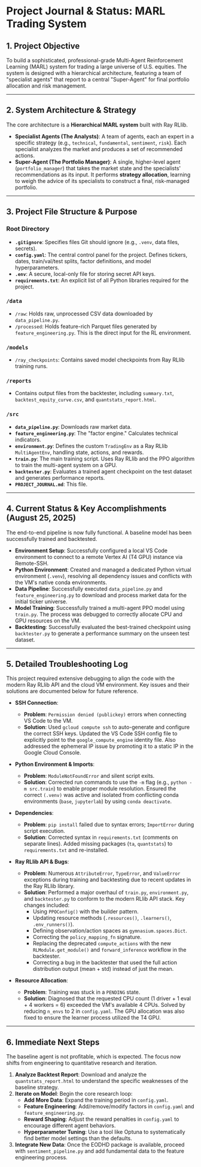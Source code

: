 # Project Journal & Status: MARL Trading System

## 1. Project Objective
To build a sophisticated, professional-grade Multi-Agent Reinforcement Learning (MARL) system for trading a large universe of U.S. equities. The system is designed with a hierarchical architecture, featuring a team of "specialist agents" that report to a central "Super-Agent" for final portfolio allocation and risk management.

---

## 2. System Architecture & Strategy
The core architecture is a **Hierarchical MARL system** built with Ray RLlib.

* **Specialist Agents (The Analysts)**: A team of agents, each an expert in a specific strategy (e.g., `technical`, `fundamental`, `sentiment`, `risk`). Each specialist analyzes the market and produces a set of recommended actions.
* **Super-Agent (The Portfolio Manager)**: A single, higher-level agent (`portfolio_manager`) that takes the market state and the specialists' recommendations as its input. It performs **strategy allocation**, learning to weigh the advice of its specialists to construct a final, risk-managed portfolio.

---

## 3. Project File Structure & Purpose

### Root Directory
* **`.gitignore`**: Specifies files Git should ignore (e.g., `.venv`, data files, secrets).
* **`config.yaml`**: The central control panel for the project. Defines tickers, dates, train/val/test splits, factor definitions, and model hyperparameters.
* **`.env`**: A secure, local-only file for storing secret API keys.
* **`requirements.txt`**: An explicit list of all Python libraries required for the project.

### `/data`
* `/raw`: Holds raw, unprocessed CSV data downloaded by `data_pipeline.py`.
* `/processed`: Holds feature-rich Parquet files generated by `feature_engineering.py`. This is the direct input for the RL environment.

### `/models`
* `/ray_checkpoints`: Contains saved model checkpoints from Ray RLlib training runs.

### `/reports`
* Contains output files from the backtester, including `summary.txt`, `backtest_equity_curve.csv`, and `quantstats_report.html`.

### `/src`
* **`data_pipeline.py`**: Downloads raw market data.
* **`feature_engineering.py`**: The "factor engine." Calculates technical indicators.
* **`environment.py`**: Defines the custom `TradingEnv` as a Ray RLlib `MultiAgentEnv`, handling state, actions, and rewards.
* **`train.py`**: The main training script. Uses Ray RLlib and the PPO algorithm to train the multi-agent system on a GPU.
* **`backtester.py`**: Evaluates a trained agent checkpoint on the test dataset and generates performance reports.
* **`PROJECT_JOURNAL.md`**: This file.

---

## 4. Current Status & Key Accomplishments (August 25, 2025)
The end-to-end pipeline is now fully functional. A baseline model has been successfully trained and backtested.

* **Environment Setup**: Successfully configured a local VS Code environment to connect to a remote Vertex AI (T4 GPU) instance via Remote-SSH.
* **Python Environment**: Created and managed a dedicated Python virtual environment (`.venv`), resolving all dependency issues and conflicts with the VM's native conda environments.
* **Data Pipeline**: Successfully executed `data_pipeline.py` and `feature_engineering.py` to download and process market data for the initial ticker universe.
* **Model Training**: Successfully trained a multi-agent PPO model using `train.py`. The process was debugged to correctly allocate CPU and GPU resources on the VM.
* **Backtesting**: Successfully evaluated the best-trained checkpoint using `backtester.py` to generate a performance summary on the unseen test dataset.

---

## 5. Detailed Troubleshooting Log
This project required extensive debugging to align the code with the modern Ray RLlib API and the cloud VM environment. Key issues and their solutions are documented below for future reference.

* **SSH Connection**:
    * **Problem**: `Permission denied (publickey)` errors when connecting VS Code to the VM.
    * **Solution**: Used `gcloud compute ssh` to auto-generate and configure the correct SSH keys. Updated the VS Code SSH config file to explicitly point to the `google_compute_engine` identity file. Also addressed the ephemeral IP issue by promoting it to a static IP in the Google Cloud Console.

* **Python Environment & Imports**:
    * **Problem**: `ModuleNotFoundError` and silent script exits.
    * **Solution**: Corrected run commands to use the `-m` flag (e.g., `python -m src.train`) to enable proper module resolution. Ensured the correct `(.venv)` was active and isolated from conflicting conda environments (`base`, `jupyterlab`) by using `conda deactivate`.

* **Dependencies**:
    * **Problem**: `pip install` failed due to syntax errors; `ImportError` during script execution.
    * **Solution**: Corrected syntax in `requirements.txt` (comments on separate lines). Added missing packages (`ta`, `quantstats`) to `requirements.txt` and re-installed.

* **Ray RLlib API & Bugs**:
    * **Problem**: Numerous `AttributeError`, `TypeError`, and `ValueError` exceptions during training and backtesting due to recent updates in the Ray RLlib library.
    * **Solution**: Performed a major overhaul of `train.py`, `environment.py`, and `backtester.py` to conform to the modern RLlib API stack. Key changes included:
        * Using `PPOConfig()` with the builder pattern.
        * Updating resource methods (`.resources()`, `.learners()`, `.env_runners()`).
        * Defining observation/action spaces as `gymnasium.spaces.Dict`.
        * Correcting the `policy_mapping_fn` signature.
        * Replacing the deprecated `compute_actions` with the new `RLModule.get_module()` and `forward_inference` workflow in the backtester.
        * Correcting a bug in the backtester that used the full action distribution output (mean + std) instead of just the mean.

* **Resource Allocation**:
    * **Problem**: Training was stuck in a `PENDING` state.
    * **Solution**: Diagnosed that the requested CPU count (1 driver + 1 eval + 4 workers = 6) exceeded the VM's available 4 CPUs. Solved by reducing `n_envs` to 2 in `config.yaml`. The GPU allocation was also fixed to ensure the learner process utilized the T4 GPU.

---

## 6. Immediate Next Steps
The baseline agent is not profitable, which is expected. The focus now shifts from engineering to quantitative research and iteration.

1.  **Analyze Backtest Report**: Download and analyze the `quantstats_report.html` to understand the specific weaknesses of the baseline strategy.
2.  **Iterate on Model**: Begin the core research loop:
    * **Add More Data**: Expand the training period in `config.yaml`.
    * **Feature Engineering**: Add/remove/modify factors in `config.yaml` and `feature_engineering.py`.
    * **Reward Shaping**: Adjust the reward penalties in `config.yaml` to encourage different agent behaviors.
    * **Hyperparameter Tuning**: Use a tool like Optuna to systematically find better model settings than the defaults.
3.  **Integrate New Data**: Once the EODHD package is available, proceed with `sentiment_pipeline.py` and add fundamental data to the feature engineering process.